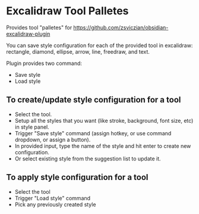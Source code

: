 # Excalidraw Tool Palletes

Provides tool "palletes" for https://github.com/zsviczian/obsidian-excalidraw-plugin

You can save style configuration for each of the provided tool in excalidraw: rectangle, diamond, ellipse, arrow, line, freedraw, and text.

Plugin provides two command:

-   Save style
-   Load style

## To create/update style configuration for a tool

-   Select the tool.
-   Setup all the styles that you want (like stroke, background, font size, etc) in style panel.
-   Trigger "Save style" command (assign hotkey, or use command dropdown, or assign a button).
-   In provided input, type the name of the style and hit enter to create new configuration.
-   Or select existing style from the suggestion list to update it.

## To apply style configuration for a tool

-   Select the tool
-   Trigger "Load style" command
-   Pick any previously created style
